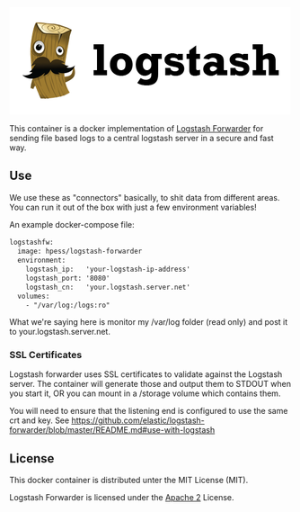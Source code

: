 ![Logstash Forwarder](/logstash.png?raw=true "Logstash Forwarder")

This container is a docker implementation of [Logstash Forwarder](https://github.com/elastic/logstash-forwarder) for sending file based logs to a central logstash server in a secure and fast way.

## Use
We use these as "connectors" basically, to shit data from different areas.  You can run it out of the box with just a few environment variables!

An example docker-compose file:
```
logstashfw:
  image: hpess/logstash-forwarder
  environment:
    logstash_ip:   'your-logstash-ip-address'
    logstash_port: '8080'
    logstash_cn:   'your.logstash.server.net'
  volumes:
    - "/var/log:/logs:ro"
```
What we're saying here is monitor my /var/log folder (read only) and post it to your.logstash.server.net.

### SSL Certificates
Logstash forwarder uses SSL certificates to validate against the Logstash server.  The container will generate those and output them to STDOUT when you start it, OR you can mount in a /storage volume which contains them.

You will need to ensure that the listening end is configured to use the same crt and key.  See https://github.com/elastic/logstash-forwarder/blob/master/README.md#use-with-logstash

## License
This docker container is distributed unter the MIT License (MIT).

Logstash Forwarder is licensed under the [Apache 2](https://github.com/elastic/logstash-forwarder/blob/master/LICENSE) License.
